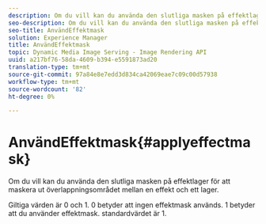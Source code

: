 ```yaml
---
description: Om du vill kan du använda den slutliga masken på effektlager för att maskera ut överlappningsområdet mellan en effekt och ett lager.
seo-description: Om du vill kan du använda den slutliga masken på effektlager för att maskera ut överlappningsområdet mellan en effekt och ett lager.
seo-title: AnvändEffektmask
solution: Experience Manager
title: AnvändEffektmask
topic: Dynamic Media Image Serving - Image Rendering API
uuid: a217bf76-58da-4609-b394-e5591873ad20
translation-type: tm+mt
source-git-commit: 97a84e8e7edd3d834ca42069eae7c09c00d57938
workflow-type: tm+mt
source-wordcount: '82'
ht-degree: 0%

---
```



# AnvändEffektmask{#applyeffectmask}

Om du vill kan du använda den slutliga masken på effektlager för att maskera ut överlappningsområdet mellan en effekt och ett lager.

Giltiga värden är 0 och 1. 0 betyder att ingen effektmask används. 1 betyder att du använder effektmask. standardvärdet är 1.
